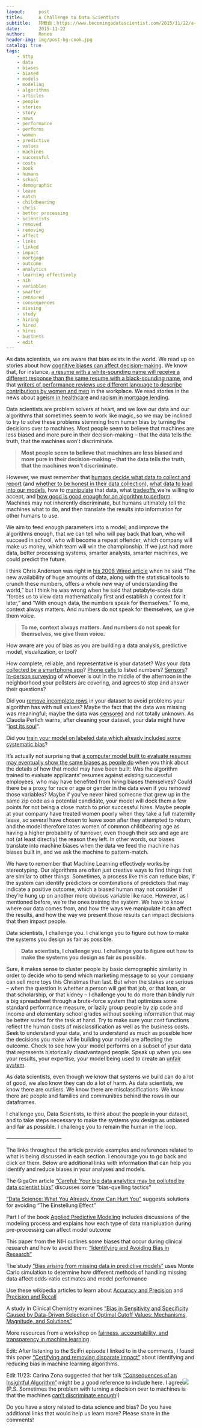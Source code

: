 ```yaml
---
layout:     post
title:      A Challenge to Data Scientists
subtitle:   转载自：https://www.becomingadatascientist.com/2015/11/22/a-challenge-to-data-scientists/
date:       2015-11-22
author:     Renee
header-img: img/post-bg-cook.jpg
catalog: true
tags:
    - http
    - data
    - biases
    - biased
    - models
    - modeling
    - algorithms
    - articles
    - people
    - stories
    - story
    - news
    - performance
    - performs
    - women
    - predictive
    - values
    - machines
    - successful
    - costs
    - book
    - humans
    - school
    - demographic
    - leave
    - match
    - childbearing
    - chris
    - better processing
    - scientists
    - removed
    - removing
    - affect
    - links
    - linked
    - impact
    - mortgage
    - outcome
    - analytics
    - learning effectively
    - nih
    - variables
    - smarter
    - censored
    - consequences
    - missing
    - study
    - hiring
    - hired
    - hires
    - business
    - edit
---
```


As data scientists, we are aware that bias exists in the world. We read up on stories about how [cognitive biases can affect decision-making](http://www.businessinsider.com/cognitive-biases-that-affect-decisions-2015-8). We know that, for instance, [a resume with a white-sounding name will receive a different response than the same resume with a black-sounding name](http://www.nber.org/digest/sep03/w9873.html), and that [writers of performance reviews use different language to describe contributions by women and men](http://www.businessinsider.com/gendered-language-in-performance-reviews-2015-10) in the workplace. We read stories in the news about [ageism in healthcare](http://montrealgazette.com/news/local-news/more-elderly-are-being-turned-down-for-surgery-because-of-ageism-private-surgeon) and [racism in mortgage lending](http://www.nytimes.com/2015/11/17/business/dealbook/study-strongly-links-baltimore-mortgage-denials-to-race.html?_r=0). 

Data scientists are problem solvers at heart, and we love our data and our algorithms that sometimes seem to work like magic, so we may be inclined to try to solve these problems stemming from human bias by turning the decisions over to machines. Most people seem to believe that machines are less biased and more pure in their decision-making – that the data tells the truth, that the machines won’t discriminate.

> **Most people seem to believe that machines are less biased and more pure in their decision-making – that the data tells the truth, that the machines won’t discriminate.**

However, we must remember that [humans decide what data to collect and report](http://www.theguardian.com/us-news/2015/oct/15/fbi-record-police-killings-tamir-rice-eric-garner) (and [whether to be honest in their data collection](http://kxan.com/investigative-story/texas-troopers-ticketing-hispanics-motorists-as-white)), [what data to load into our models](http://tech.slashdot.org/story/15/11/04/003226/saying-wasted-on-facebook-can-affect-your-credit-score?utm_source=slashdot&utm_medium=twitter), how to [manipulate](http://help.syncfusion.com/predictive-analytics/modifying-data) that data, what [tradeoffs ](http://scott.fortmann-roe.com/docs/BiasVariance.html)we’re willing to accept, and [how good is good enough for an algorithm to perform](http://www.predictiveanalyticsworld.com/patimes/defining-measures-of-success-for-predictive-models-0608152/5519). Machines may not inherently discriminate, but humans ultimately tell the machines what to do, and then translate the results into information for other humans to use. 

We aim to feed enough parameters into a model, and improve the algorithms enough, that we can tell who will pay back that loan, who will succeed in school, who will become a repeat offender, which company will make us money, which team will win the championship. If we just had more data, better processing systems, smarter analysts, smarter machines, we could predict the future.

I think Chris Anderson was right in [his 2008 Wired article](http://www.wired.com/2008/06/pb-theory) when he said “The new availability of huge amounts of data, along with the statistical tools to crunch these numbers, offers a whole new way of understanding the world,” but I think he was wrong when he said that petabyte-scale data “forces us to view data mathematically first and establish a context for it later,” and “With enough data, the numbers speak for themselves.” To me, context always matters. And numbers do not speak for themselves, we give them voice.

> **To me, context always matters. And numbers do not speak for themselves, we give them voice.**

How aware are you of bias as you are building a data analysis, predictive model, visualization, or tool?

How complete, reliable, and representative is your dataset? Was your data [collected by a smartphone app](https://hbr.org/2013/04/the-hidden-biases-in-big-data)? [Phone calls ](http://www.nytimes.com/2015/06/21/opinion/sunday/whats-the-matter-with-polling.html)to listed numbers? [Sensors](http://www.hindawi.com/journals/ijdsn/2011/717208)? [In-person surveying](http://www.bbc.com/news/uk-politics-32751993) of whoever is out in the middle of the afternoon in the neighborhood your pollsters are covering, and agrees to stop and answer their questions? 

Did you [remove incomplete rows](https://books.google.com/books?id=qbfEBgAAQBAJ&lpg=PA43&ots=VhDnKBnFHl&dq=predictive%20analytics%20remove%20missing%20data&pg=PA43#v=onepage&q&f=false) in your dataset to avoid problems your algorithm has with null values? Maybe the fact that the data was missing was meaningful; maybe the data was [censored](https://en.wikipedia.org/wiki/Censoring_(statistics)) and not totally unknown. As Claudia Perlich warns, after cleaning your dataset, your data might have “[lost its soul](http://gilt-tech.tumblr.com/post/63379278205/a-chat-with-data-scientist-claudia-perlich)“.

Did you [train your model on labeled data which already included some systematic bias](https://medium.com/@mrtz/how-big-data-is-unfair-9aa544d739de#.nxmclk3je)? 

It’s actually not surprising that [a computer model built to evaluate resumes may eventually show the same biases as people do](http://phys.org/news/2015-08-prejudice-scientists-bias-algorithms.html) when you think about the details of how that model may have been built: Was the algorithm trained to evaluate applicants’ resumes against existing successful employees, who may have benefited from hiring biases themselves? Could there be a proxy for race or age or gender in the data even if you removed those variables? Maybe if you’ve never hired someone that grew up in the same zip code as a potential candidate, your model will dock them a few points for not being a close match to prior successful hires. Maybe people at your company have treated women poorly when they take a full maternity leave, so several have chosen to leave soon after they attempted to return, and the model therefore rates women of common childbearing age as having a higher probability of turnover, even though their sex and age are not (at least directly) the reason they left. In other words, our biases translate into machine biases when the data we feed the machine has biases built in, and we ask the machine to pattern-match.

We have to remember that Machine Learning effectively works by stereotyping. Our algorithms are often just creative ways to find things that are similar to other things. Sometimes, a process like this can reduce bias, if the system can identify predictors or combinations of predictors that may indicate a positive outcome, which a biased human may not consider if they’re hung up on another more obvious variable like race. However, as I mentioned before, we’re the ones training the system. We have to know where our data comes from, and how the ways we manipulate it can affect the results, and how the way we present those results can impact decisions that then impact people.

Data scientists, I challenge you. I challenge you to figure out how to make the systems you design as fair as possible.

> **Data scientists, I challenge you. I challenge you to figure out how to make the systems you design as fair as possible.**

Sure, it makes sense to cluster people by basic demographic similarity in order to decide who to send which marketing message to so your company can sell more toys this Christmas than last. But when the stakes are serious – when the question is whether a person will get that job, or that loan, or that scholarship, or that kidney – I challenge you to do more than blindly run a big spreadsheet through a brute-force system that optimizes some standard performance measure, or lazily group people by zip code and income and elementary school grades without seeking information that may be better suited for the task at hand. Try to make sure your cost functions reflect the human costs of misclassification as well as the business costs. Seek to understand your data, and to understand as much as possible how the decisions you make while building your model are affecting the outcome. Check to see how your model performs on a subset of your data that represents historically disadvantaged people. Speak up when you see your results, your expertise, your model being used to create an [unfair system](http://www.socialsciencespace.com/2015/08/beware-big-data-is-not-free-of-discrimination).

As data scientists, even though we know that systems we build can do a lot of good, we also know they can do a lot of harm. As data scientists, we know there are outliers. We know there are misclassifications. We know there are people and families and communities behind the rows in our dataframes.

I challenge you, Data Scientists, to think about the people in your dataset, and to take steps necessary to make the systems you design as unbiased and fair as possible. I challenge you to remain the human in the loop.

——————————–

The links throughout the article provide examples and references related to what is being discussed in each section. I encourage you to go back and click on them. Below are additional links with information that can help you identify and reduce biases in your analyses and models. 

The GigaOm article [“Careful: Your big data analytics may be polluted by data scientist bias”](https://gigaom.com/2013/05/04/careful-your-big-data-analytics-may-be-polluted-by-data-scientist-bias) discusses some “bias-quelling tactics”

[“Data Science: What You Already Know Can Hurt You”](https://dzone.com/articles/data-science-what-you-already-know-can-hurt-you) suggests solutions for avoiding “The Einstellung Effect”

Part I of the book [Applied Predictive Modeling](http://www.datasciguide.com/content/applied-predictive-modeling) includes discussions of the modeling process and explains how each type of data manipluation during pre-processing can affect model outcome

This paper from the NIH outlines some biases that occur during clinical research and how to avoid them: [“Identifying and Avoiding Bias in Research”](http://www.ncbi.nlm.nih.gov/pmc/articles/PMC2917255)

The study [“Bias arising from missing data in predictive models”](http://www.ncbi.nlm.nih.gov/pubmed/16980153) uses Monte Carlo simulation to determine how different methods of handling missing data affect odds-ratio estimates and model performance

Use these wikipedia articles to learn about [Accuracy and Precision](https://en.wikipedia.org/wiki/Accuracy_and_precision) and [Precision and Recall](https://en.wikipedia.org/wiki/Precision_and_recall)

A study in Clinical Chemistry examines [“Bias in Sensitivity and Specificity Caused by Data-Driven Selection of Optimal Cutoff Values: Mechanisms, Magnitude, and Solutions”](http://www.clinchem.org/content/54/4/729.full)

More resources from a workshop on [fairness, accountability, and transparency in machine learning](http://www.fatml.org/resources.html)

Edit: After listening to the SciFri episode I linked to in the comments, I found this paper [“Certifying and removing disparate impact”](http://arxiv.org/abs/1412.3756) about identifying and reducing bias in machine learning algorithms.

Edit 11/23: Carina Zona suggested that her talk [“Consequences of an Insightful Algorithm”](http://confreaks.tv/videos/rubyconf2015-keynote-consequences-of-an-insightful-algorithm) might be a good reference to include here. I agree![![](https://www.becomingadatascientist.com/wp-content/uploads/2015/11/conseq_of_insightful_alg-300x177.jpg)
](http://confreaks.tv/videos/rubyconf2015-keynote-consequences-of-an-insightful-algorithm)(P.S. Sometimes the problem with turning a decision over to machines is that the machines [can’t discriminate enough](https://www.rt.com/usa/319523-identical-twins-drivers-license)!)

Do you have a story related to data science and bias? Do you have additional links that would help us learn more? Please share in the comments!
